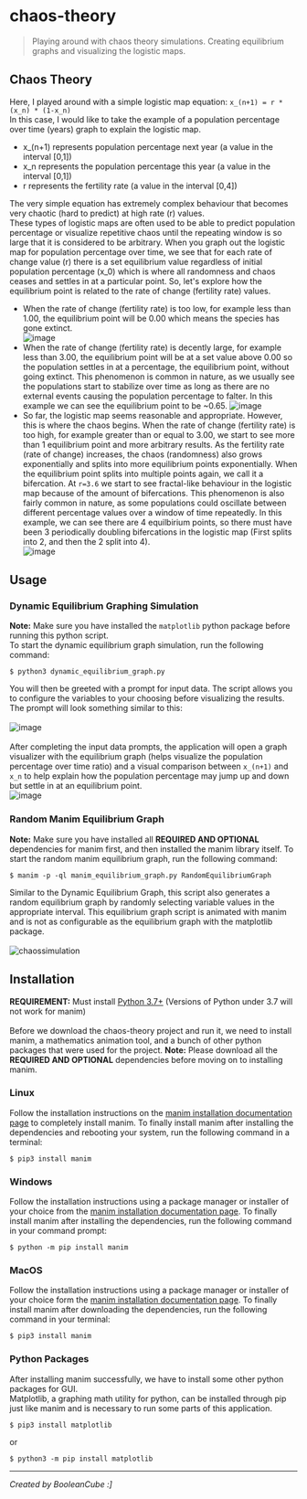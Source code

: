 # chaos-theory

> Playing around with chaos theory simulations. Creating equilibrium graphs and visualizing the logistic maps.

## Chaos Theory
Here, I played around with a simple logistic map equation: `x_(n+1) = r * (x_n) * (1-x_n)` <br>
In this case, I would like to take the example of a population percentage over time (years) graph to explain the logistic map.
- x_(n+1) represents population percentage next year (a value in the interval [0,1])
- x_n represents the population percentage this year (a value in the interval [0,1])
- r represents the fertility rate (a value in the interval [0,4])

The very simple equation has extremely complex behaviour that becomes very chaotic (hard to predict) at high rate (r) values. <br>
These types of logistic maps are often used to be able to predict population percentage or visualize repetitive chaos until the repeating window is so large that it is considered to be arbitrary.
When you graph out the logistic map for population percentage over time, we see that for each rate of change value (r) there is a set equilibrium value regardless of initial population percentage (x_0) which is where all randomness and chaos ceases and settles in at a particular point. So, let's explore how the equilibrium point is related to the rate of change (fertility rate) values.<br>

- When the rate of change (fertility rate) is too low, for example less than 1.00, the equilibrium point will be 0.00 which means the species has gone extinct. <br>
![image](https://user-images.githubusercontent.com/47650058/192679432-e0909c11-4296-42e4-adfd-7a4b90e8a778.png)
- When the rate of change (fertility rate) is decently large, for example less than 3.00, the equilibrium point will be at a set value above 0.00 so the population settles in at a percentage, the equilibrium point, without going extinct. This phenomenon is common in nature, as we usually see the populations start to stabilize over time as long as there are no external events causing the population percentage to falter. In this example we can see the equilibrium point to be ~0.65.
![image](https://user-images.githubusercontent.com/47650058/192680494-2e60daf4-823d-489e-990d-7d26d9e77556.png)
- So far, the logistic map seems reasonable and appropriate. However, this is where the chaos begins. When the rate of change (fertility rate) is too high, for example greater than or equal to 3.00, we start to see more than 1 equilibrium point and more arbitrary results. As the fertility rate (rate of change) increases, the chaos (randomness) also grows exponentially and splits into more equilibrium points exponentially. When the equilibrium point splits into multiple points again, we call it a bifercation. At `r=3.6` we start to see fractal-like behaviour in the logistic map because of the amount of bifercations. This phenomenon is also fairly common in nature, as some populations could oscillate between different percentage values over a window of time repeatedly. In this example, we can see there are 4 equilbirium points, so there must have been 3 periodically doubling bifercations in the logistic map (First splits into 2, and then the 2 split into 4). <br>
![image](https://user-images.githubusercontent.com/47650058/192681721-14e85352-1874-4778-834d-04eb5a790afb.png)



## Usage

### Dynamic Equilibrium Graphing Simulation
**Note:** Make sure you have installed the `matplotlib` python package before running this python script. <br>
To start the dynamic equilibrium graph simulation, run the following command:
```
$ python3 dynamic_equilibrium_graph.py
```
You will then be greeted with a prompt for input data. The script allows you to configure the variables to your choosing before visualizing the results. The prompt will look something similar to this: <br> <br>
![image](https://user-images.githubusercontent.com/47650058/192431390-c1db4208-50df-43e2-94cd-884e13f16984.png) <br> <br>
After completing the input data prompts, the application will open a graph visualizer with the equilibrium graph (helps visualize the population percentage over time ratio) and a visual comparison between `x_(n+1)` and `x_n` to help explain how the population percentage may jump up and down but settle in at an equilibrium point. <br>
![image](https://user-images.githubusercontent.com/47650058/192678214-ef87e041-6f97-490f-83ad-394849222006.png)

### Random Manim Equilibrium Graph
**Note:** Make sure you have installed all **REQUIRED AND OPTIONAL** dependencies for manim first, and then installed the manim library itself.
To start the random manim equilibrium graph, run the following command:
```
$ manim -p -ql manim_equilibrium_graph.py RandomEquilibriumGraph
```
Similar to the Dynamic Equilibrium Graph, this script also generates a random equilibrium graph by randomly selecting variable values in the appropriate interval. This equilibrium graph script is animated with manim and is not as configurable as the equilibrium graph with the matplotlib package. <br> <br>
![chaossimulation](https://user-images.githubusercontent.com/47650058/192432660-b22f5a68-7b56-4c38-92c2-7fc2237a48fb.gif)

## Installation
**REQUIREMENT:** Must install [Python 3.7+](https://www.python.org/downloads/release/python-379/) (Versions of Python under 3.7 will not work for manim) <br> <br>
Before we download the chaos-theory project and run it, we need to install manim, a mathematics animation tool, and a bunch of other python packages that were used for the project.
**Note:** Please download all the **REQUIRED AND OPTIONAL** dependencies before moving on to installing manim.

### Linux
Follow the installation instructions on the [manim installation documentation page](https://docs.manim.community/en/stable/installation/linux.html) to completely install manim.
To finally install manim after installing the dependencies and rebooting your system, run the following command in a terminal:
```
$ pip3 install manim
```

### Windows
Follow the installation instructions using a package manager or installer of your choice from the [manim installation documentation page](https://docs.manim.community/en/stable/installation/windows.html).
To finally install manim after installing the dependencies, run the following command in your command prompt:
```
$ python -m pip install manim
```

### MacOS
Follow the installation instructions using a package manager or installer of your choice form the [manim installation documentation page](https://docs.manim.community/en/stable/installation/macos.html).
To finally install manim after downloading the dependencies, run the following command in your terminal:
```
$ pip3 install manim
```

### Python Packages
After installing manim successfully, we have to install some other python packages for GUI. <br>
Matplotlib, a graphing math utility for python, can be installed through pip just like manim and is necessary to run some parts of this application.
```
$ pip3 install matplotlib
```
or
```
$ python3 -m pip install matplotlib
```

----

*Created by BooleanCube :]*
